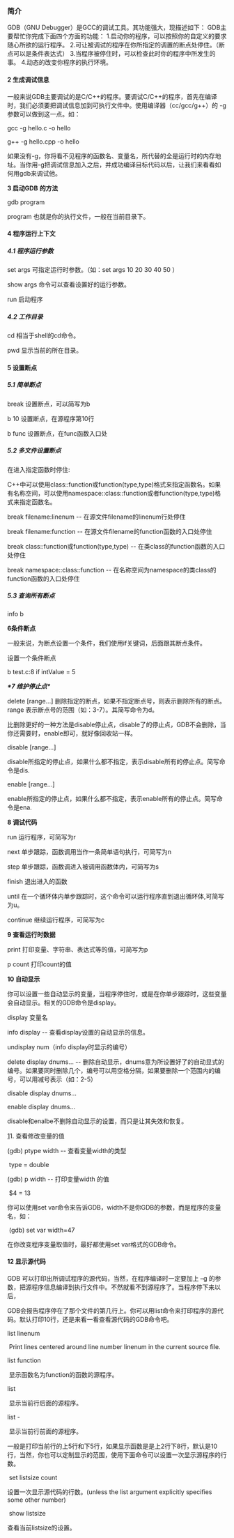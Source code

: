 ### 简介

   GDB（GNU Debugger）是GCC的调试工具。其功能强大，现描述如下：   GDB主要帮忙你完成下面四个方面的功能：   1.启动你的程序，可以按照你的自定义的要求随心所欲的运行程序。   2.可让被调试的程序在你所指定的调置的断点处停住。（断点可以是条件表达式）   3.当程序被停住时，可以检查此时你的程序中所发生的事。   4.动态的改变你程序的执行环境。

#### **2 生成调试信息**

   一般来说GDB主要调试的是C/C++的程序。要调试C/C++的程序，首先在编译时，我们必须要把调试信息加到可执行文件中。使用编译器（cc/gcc/g++）的 -g 参数可以做到这一点。如：

   gcc -g hello.c -o hello

   g++ -g hello.cpp -o hello

   如果没有-g，你将看不见程序的函数名、变量名，所代替的全是运行时的内存地址。当你用-g把调试信息加入之后，并成功编译目标代码以后，让我们来看看如何用gdb来调试他。

**3 启动GDB** **的方法**

   gdb program

   program 也就是你的执行文件，一般在当前目录下。

#### **4 程序运行上下文**

##### **4.1 程序运行参数**

   set args 可指定运行时参数。（如：set args 10 20 30 40 50 ）

   show args 命令可以查看设置好的运行参数。

   run 启动程序

##### **4.2 工作目录**

   cd 相当于shell的cd命令。

   pwd 显示当前的所在目录。

#### **5 设置断点**

##### **5.1 简单断点**

   break 设置断点，可以简写为b

   b 10 设置断点，在源程序第10行

   b func 设置断点，在func函数入口处

##### **5.2 多文件设置断点**

   在进入指定函数时停住:

   C++中可以使用class::function或function(type,type)格式来指定函数名。如果有名称空间，可以使用namespace::class::function或者function(type,type)格式来指定函数名。

   break filename:linenum -- 在源文件filename的linenum行处停住

   break filename:function -- 在源文件filename的function函数的入口处停住

   break class::function或function(type,type) -- 在类class的function函数的入口处停住

   break namespace::class::function -- 在名称空间为namespace的类class的function函数的入口处停住

##### **5.3 查询所有断点**

   info b

**6条件断点**

   一般来说，为断点设置一个条件，我们使用if关键词，后面跟其断点条件。

   设置一个条件断点

   b test.c:8 if intValue = 5

***\*7 维护停止点\****

   delete [range...] 删除指定的断点，如果不指定断点号，则表示删除所有的断点。range 表示断点号的范围（如：3-7）。其简写命令为d。

​      比删除更好的一种方法是disable停止点，disable了的停止点，GDB不会删除，当你还需要时，enable即可，就好像回收站一样。

   disable [range...]

​      disable所指定的停止点，如果什么都不指定，表示disable所有的停止点。简写命令是dis.

   enable [range...]

​      enable所指定的停止点，如果什么都不指定，表示enable所有的停止点。简写命令是ena.

**8 调试代码**

   run 运行程序，可简写为r

   next 单步跟踪，函数调用当作一条简单语句执行，可简写为n

   step 单步跟踪，函数调进入被调用函数体内，可简写为s

   finish 退出进入的函数

   until 在一个循环体内单步跟踪时，这个命令可以运行程序直到退出循环体,可简写为u。

   continue 继续运行程序，可简写为c

**9 查看运行时数据**

   print 打印变量、字符串、表达式等的值，可简写为p

   p count 打印count的值

**10 自动显示**

   你可以设置一些自动显示的变量，当程序停住时，或是在你单步跟踪时，这些变量会自动显示。相关的GDB命令是display。

   display 变量名

   info display -- 查看display设置的自动显示的信息。

   undisplay num（info display时显示的编号）

   delete display dnums… -- 删除自动显示，dnums意为所设置好了的自动显式的编号。如果要同时删除几个，编号可以用空格分隔，如果要删除一个范围内的编号，可以用减号表示（如：2-5）

   disable display dnums…

   enable display dnums…

   disable和enalbe不删除自动显示的设置，而只是让其失效和恢复。

[1](evernote:///view/2985015/s18/fa254596-517e-4fb0-a298-aa00d21bc4ff/fa254596-517e-4fb0-a298-aa00d21bc4ff/)1. 查看修改变量的值

   (gdb) ptype width -- 查看变量width的类型

​      type = double

   (gdb) p width  -- 打印变量width 的值

​      $4 = 13

   你可以使用set var命令来告诉GDB，width不是你GDB的参数，而是程序的变量名，如：

​      (gdb) set var width=47

   在你改变程序变量取值时，最好都使用set var格式的GDB命令。

#### **12 显示源代码**

   GDB 可以打印出所调试程序的源代码，当然，在程序编译时一定要加上 –g 的参数，把源程序信息编译到执行文件中。不然就看不到源程序了。当程序停下来以后，

   GDB会报告程序停在了那个文件的第几行上。你可以用list命令来打印程序的源代码。默认打印10行，还是来看一看查看源代码的GDB命令吧。

   list linenum

​      Print lines centered around line number linenum in the current source file.

   list function

​      显示函数名为function的函数的源程序。

   list

​      显示当前行后面的源程序。

   list -

​      显示当前行前面的源程序。

   一般是打印当前行的上5行和下5行，如果显示函数是是上2行下8行，默认是10行，当然，你也可以定制显示的范围，使用下面命令可以设置一次显示源程序的行数。

​      set listsize count

   设置一次显示源代码的行数。(unless the list argument explicitly specifies some other number)

​      show listsize

   查看当前listsize的设置。